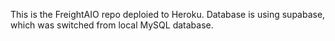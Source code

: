 This is the FreightAIO repo deploied to Heroku. Database is using supabase, which was switched from local MySQL database.
